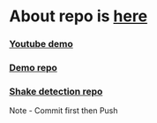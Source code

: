 # About repo is [here](https://github.com/Purefekt/Image-Analyser-ReadMe)

### [Youtube demo](https://m.youtube.com/watch?v=lhGkrExKqnY)
### [Demo repo](https://github.com/eddydn/EDMTDevCognitiveVision)
### [Shake detection repo](https://github.com/square/seismic)

Note - Commit first then Push

